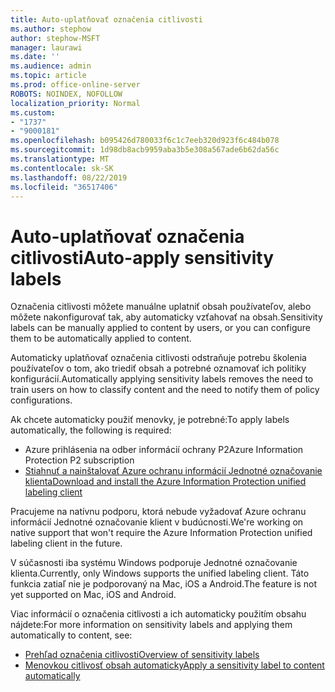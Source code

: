 ```yaml
---
title: Auto-uplatňovať označenia citlivosti
ms.author: stephow
author: stephow-MSFT
manager: laurawi
ms.date: ''
ms.audience: admin
ms.topic: article
ms.prod: office-online-server
ROBOTS: NOINDEX, NOFOLLOW
localization_priority: Normal
ms.custom:
- "1737"
- "9000181"
ms.openlocfilehash: b095426d780033f6c1c7eeb320d923f6c484b078
ms.sourcegitcommit: 1d98db8acb9959aba3b5e308a567ade6b62da56c
ms.translationtype: MT
ms.contentlocale: sk-SK
ms.lasthandoff: 08/22/2019
ms.locfileid: "36517406"
---
```

# <a name="auto-apply-sensitivity-labels"></a><span data-ttu-id="979cf-102">Auto-uplatňovať označenia citlivosti</span><span class="sxs-lookup"><span data-stu-id="979cf-102">Auto-apply sensitivity labels</span></span>

<span data-ttu-id="979cf-103">Označenia citlivosti môžete manuálne uplatniť obsah používateľov, alebo môžete nakonfigurovať tak, aby automaticky vzťahovať na obsah.</span><span class="sxs-lookup"><span data-stu-id="979cf-103">Sensitivity labels can be manually applied to content by users, or you can configure them to be automatically applied to content.</span></span>

<span data-ttu-id="979cf-104">Automaticky uplatňovať označenia citlivosti odstraňuje potrebu školenia používateľov o tom, ako triediť obsah a potrebné oznamovať ich politiky konfigurácií.</span><span class="sxs-lookup"><span data-stu-id="979cf-104">Automatically applying sensitivity labels removes the need to train users on how to classify content and the need to notify them of policy configurations.</span></span>

<span data-ttu-id="979cf-105">Ak chcete automaticky použiť menovky, je potrebné:</span><span class="sxs-lookup"><span data-stu-id="979cf-105">To apply labels automatically, the following is required:</span></span>

- <span data-ttu-id="979cf-106">Azure prihlásenia na odber informácií ochrany P2</span><span class="sxs-lookup"><span data-stu-id="979cf-106">Azure Information Protection P2 subscription</span></span>
- [<span data-ttu-id="979cf-107">Stiahnuť a nainštalovať Azure ochranu informácií Jednotné označovanie klienta</span><span class="sxs-lookup"><span data-stu-id="979cf-107">Download and install the Azure Information Protection unified labeling client</span></span>](https://docs.microsoft.com/azure/information-protection/rms-client/install-unifiedlabelingclient-app)

<span data-ttu-id="979cf-108">Pracujeme na natívnu podporu, ktorá nebude vyžadovať Azure ochranu informácií Jednotné označovanie klient v budúcnosti.</span><span class="sxs-lookup"><span data-stu-id="979cf-108">We're working on native support that won't require the Azure Information Protection unified labeling client in the future.</span></span>

<span data-ttu-id="979cf-109">V súčasnosti iba systému Windows podporuje Jednotné označovanie klienta.</span><span class="sxs-lookup"><span data-stu-id="979cf-109">Currently, only Windows supports the unified labeling client.</span></span>  <span data-ttu-id="979cf-110">Táto funkcia zatiaľ nie je podporovaný na Mac, iOS a Android.</span><span class="sxs-lookup"><span data-stu-id="979cf-110">The feature is not yet supported on Mac, iOS and Android.</span></span>

<span data-ttu-id="979cf-111">Viac informácií o označenia citlivosti a ich automaticky použitím obsahu nájdete:</span><span class="sxs-lookup"><span data-stu-id="979cf-111">For more information on sensitivity labels and applying them automatically to content,  see:</span></span>

- [<span data-ttu-id="979cf-112">Prehľad označenia citlivosti</span><span class="sxs-lookup"><span data-stu-id="979cf-112">Overview of sensitivity labels</span></span>](https://docs.microsoft.com/office365/securitycompliance/sensitivity-labels)
- [<span data-ttu-id="979cf-113">Menovkou citlivosť obsah automaticky</span><span class="sxs-lookup"><span data-stu-id="979cf-113">Apply a sensitivity label to content automatically</span></span>](https://docs.microsoft.com/office365/securitycompliance/apply_sensitivity_label_automatically)